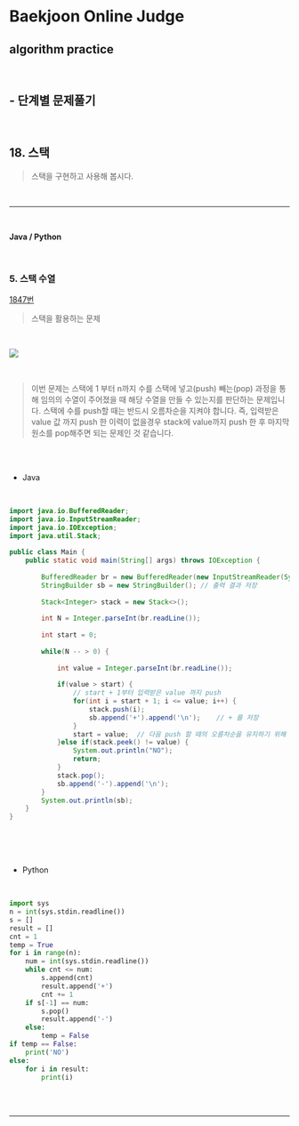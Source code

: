 # Baekjoon Online Judge

## algorithm practice
<br>

## - 단계별 문제풀기
<br>

## 18. 스택

> 스택을 구현하고 사용해 봅시다.

<br>

---

<br>

**Java / Python**

<br>

### 5. 스택 수열
[1847번](https://www.acmicpc.net/problem/1874) 
> 스택을 활용하는 문제

<br>

![](https://images.velog.io/images/jini_eun/post/ed4a2f42-d3b9-4d42-9e13-75b7b6f24cc2/image.png)

<br>

> 이번 문제는 스택에 1 부터 n까지 수를 스택에 넣고(push) 빼는(pop) 과정을 통해 임의의 수열이 주어졌을 때 해당 수열을 만들 수 있는지를 판단하는 문제입니다. 스택에 수를 push할 때는 반드시 오름차순을 지켜야 합니다.
즉, 입력받은 value 값 까지 push 한 이력이 없을경우 stack에 value까지 push 한 후 마지막 원소를 pop해주면 되는 문제인 것 같습니다.

<br><br>

- Java

<br>

```java
import java.io.BufferedReader;
import java.io.InputStreamReader;
import java.io.IOException;
import java.util.Stack;
 
public class Main {
	public static void main(String[] args) throws IOException {
		
		BufferedReader br = new BufferedReader(new InputStreamReader(System.in));
		StringBuilder sb = new StringBuilder();	// 출력 결과 저장
		
		Stack<Integer> stack = new Stack<>();
		
		int N = Integer.parseInt(br.readLine());
		
		int start = 0;
		
		while(N -- > 0) {
			
			int value = Integer.parseInt(br.readLine());
			
			if(value > start) {
				// start + 1부터 입력받은 value 까지 push
				for(int i = start + 1; i <= value; i++) {
					stack.push(i);
					sb.append('+').append('\n');	// + 를 저장
				}
				start = value; 	// 다음 push 할 때의 오름차순을 유지하기 위해 변수 초기화 
			}else if(stack.peek() != value) {	
				System.out.println("NO");
				return;		
			}			
			stack.pop();
			sb.append('-').append('\n');			
		}	
		System.out.println(sb);
	}
}
```


<br><br><br>

- Python 

<br>

```python
import sys
n = int(sys.stdin.readline())
s = []
result = []
cnt = 1
temp = True
for i in range(n):
    num = int(sys.stdin.readline())
    while cnt <= num:
        s.append(cnt)
        result.append('+')
        cnt += 1
    if s[-1] == num:
        s.pop()
        result.append('-')
    else:
        temp = False
if temp == False:
    print('NO')
else:
    for i in result:
        print(i)
```

<br><br>

---

<br>


